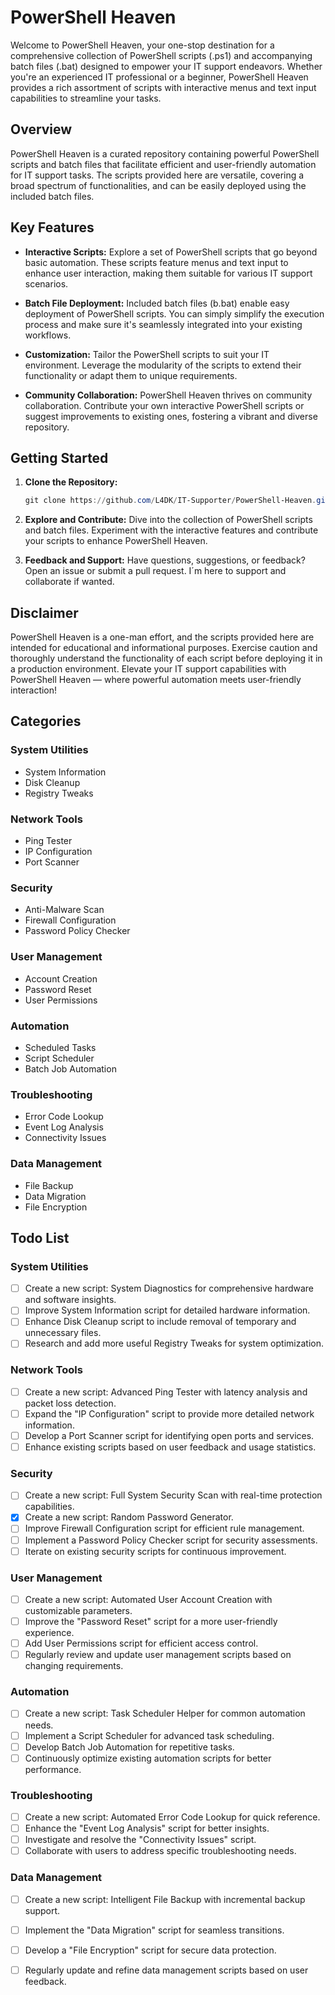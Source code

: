 # PowerShell Heaven

Welcome to PowerShell Heaven, your one-stop destination for a comprehensive collection of PowerShell scripts (.ps1) and accompanying batch files (.bat) designed to empower your IT support endeavors. Whether you're an experienced IT professional or a beginner, PowerShell Heaven provides a rich assortment of scripts with interactive menus and text input capabilities to streamline your tasks.

## Overview

PowerShell Heaven is a curated repository containing powerful PowerShell scripts and batch files that facilitate efficient and user-friendly automation for IT support tasks. The scripts provided here are versatile, covering a broad spectrum of functionalities, and can be easily deployed using the included batch files.

## Key Features

- **Interactive Scripts:** Explore a set of PowerShell scripts that go beyond basic automation. These scripts feature menus and text input to enhance user interaction, making them suitable for various IT support scenarios.

- **Batch File Deployment:** Included batch files (b.bat) enable easy deployment of PowerShell scripts. You can simply simplify the execution process and make sure it's seamlessly integrated into your existing workflows.

- **Customization:** Tailor the PowerShell scripts to suit your IT environment. Leverage the modularity of the scripts to extend their functionality or adapt them to unique requirements.

- **Community Collaboration:** PowerShell Heaven thrives on community collaboration. Contribute your own interactive PowerShell scripts or suggest improvements to existing ones, fostering a vibrant and diverse repository.

## Getting Started

1. **Clone the Repository:**
   ```PowerShell
   git clone https://github.com/L4DK/IT-Supporter/PowerShell-Heaven.git
   ```

2. **Explore and Contribute:**
   Dive into the collection of PowerShell scripts and batch files. Experiment with the interactive features and contribute your scripts to enhance PowerShell Heaven.

3. **Feedback and Support:**
   Have questions, suggestions, or feedback? Open an issue or submit a pull request. I´m here to support and collaborate if wanted.

## Disclaimer

PowerShell Heaven is a one-man effort, and the scripts provided here are intended for educational and informational purposes. 
Exercise caution and thoroughly understand the functionality of each script before deploying it in a production environment.
Elevate your IT support capabilities with PowerShell Heaven — where powerful automation meets user-friendly interaction!


## Categories

### System Utilities
- System Information
- Disk Cleanup
- Registry Tweaks

### Network Tools
- Ping Tester
- IP Configuration
- Port Scanner

### Security
- Anti-Malware Scan
- Firewall Configuration
- Password Policy Checker

### User Management
- Account Creation
- Password Reset
- User Permissions

### Automation
- Scheduled Tasks
- Script Scheduler
- Batch Job Automation

### Troubleshooting
- Error Code Lookup
- Event Log Analysis
- Connectivity Issues

### Data Management
- File Backup
- Data Migration
- File Encryption


## Todo List

### System Utilities
- [ ] Create a new script: System Diagnostics for comprehensive hardware and software insights.
- [ ] Improve System Information script for detailed hardware information.
- [ ] Enhance Disk Cleanup script to include removal of temporary and unnecessary files.
- [ ] Research and add more useful Registry Tweaks for system optimization.

### Network Tools
- [ ] Create a new script: Advanced Ping Tester with latency analysis and packet loss detection.
- [ ] Expand the "IP Configuration" script to provide more detailed network information.
- [ ] Develop a Port Scanner script for identifying open ports and services.
- [ ] Enhance existing scripts based on user feedback and usage statistics.

### Security
- [ ] Create a new script: Full System Security Scan with real-time protection capabilities.
- [X] Create a new script: Random Password Generator.
- [ ] Improve Firewall Configuration script for efficient rule management.
- [ ] Implement a Password Policy Checker script for security assessments.
- [ ] Iterate on existing security scripts for continuous improvement.

### User Management
- [ ] Create a new script: Automated User Account Creation with customizable parameters.
- [ ] Improve the "Password Reset" script for a more user-friendly experience.
- [ ] Add User Permissions script for efficient access control.
- [ ] Regularly review and update user management scripts based on changing requirements.

### Automation
- [ ] Create a new script: Task Scheduler Helper for common automation needs.
- [ ] Implement a Script Scheduler for advanced task scheduling.
- [ ] Develop Batch Job Automation for repetitive tasks.
- [ ] Continuously optimize existing automation scripts for better performance.

### Troubleshooting
- [ ] Create a new script: Automated Error Code Lookup for quick reference.
- [ ] Enhance the "Event Log Analysis" script for better insights.
- [ ] Investigate and resolve the "Connectivity Issues" script.
- [ ] Collaborate with users to address specific troubleshooting needs.

### Data Management
- [ ] Create a new script: Intelligent File Backup with incremental backup support.
- [ ] Implement the "Data Migration" script for seamless transitions.
- [ ] Develop a "File Encryption" script for secure data protection.
- [ ] Regularly update and refine data management scripts based on user feedback.

